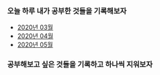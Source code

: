 ### 오늘 하루 내가 공부한 것들을 기록해보자

- [2020년 03월](https://github.com/YeonJun-IN/TIL-Today-I-Learned-/blob/master/2020.03.md)
- [2020년 04월](https://github.com/YeonJun-IN/TIL-Today-I-Learned-/blob/master/2020.04.md)
- [2020년 05월](https://github.com/YeonJun-IN/TIL-Today-I-Learned-/blob/master/2020.05.md)





### 공부해보고 싶은 것들을 기록하고 하나씩 지워보자
